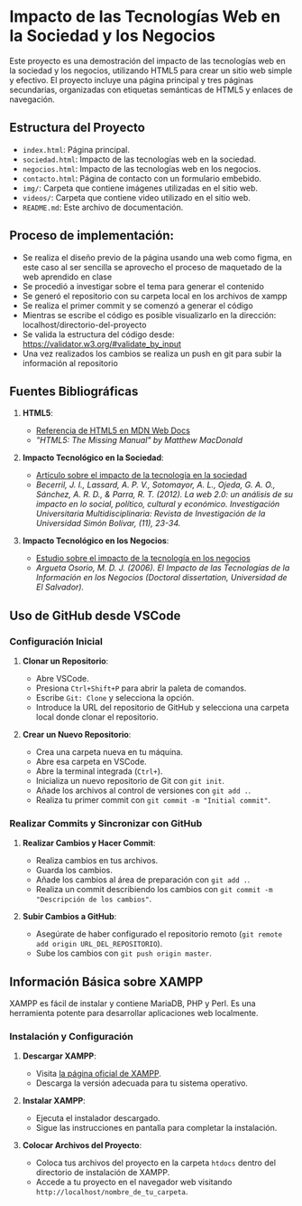 # Impacto de las Tecnologías Web en la Sociedad y los Negocios

Este proyecto es una demostración del impacto de las tecnologías web en la sociedad y los negocios, utilizando HTML5 para crear un sitio web simple y efectivo. El proyecto incluye una página principal y tres páginas secundarias, organizadas con etiquetas semánticas de HTML5 y enlaces de navegación.

## Estructura del Proyecto

- `index.html`: Página principal.
- `sociedad.html`: Impacto de las tecnologías web en la sociedad.
- `negocios.html`: Impacto de las tecnologías web en los negocios.
- `contacto.html`: Página de contacto con un formulario embebido.
- `img/`: Carpeta que contiene imágenes utilizadas en el sitio web.
- `videos/`: Carpeta que contiene video utilizado en el sitio web.
- `README.md`: Este archivo de documentación.

## Proceso de implementación:
- Se realiza el diseño previo de la página usando una web como figma, en este caso al ser sencilla se aprovecho el proceso de maquetado de la web aprendido en clase
- Se procedió a investigar sobre el tema para generar el contenido
- Se generó el repositorio con su carpeta local en los archivos de xampp
- Se realiza el primer commit y se comenzó a generar el código
- Mientras se escribe el código es posible visualizarlo en la dirección: localhost/directorio-del-proyecto
- Se valida la estructura del código desde: https://validator.w3.org/#validate_by_input
- Una vez realizados los cambios se realiza un push en git para subir la información al repositorio

## Fuentes Bibliográficas

1. **HTML5**: 
   - [Referencia de HTML5 en MDN Web Docs](https://developer.mozilla.org/es/docs/Web/HTML)
   - *"HTML5: The Missing Manual" by Matthew MacDonald*
   
2. **Impacto Tecnológico en la Sociedad**: 
   - [Artículo sobre el impacto de la tecnología en la sociedad](https://dialnet.unirioja.es/descarga/articulo/4281033.pdf)
   - *Becerril, J. I., Lassard, A. P. V., Sotomayor, A. L., Ojeda, G. A. O., Sánchez, A. R. D., & Parra, R. T. (2012). La web 2.0: un análisis de su impacto en lo social, político, cultural y económico. Investigación Universitaria Multidisciplinaria: Revista de Investigación de la Universidad Simón Bolívar, (11), 23-34.*
   
3. **Impacto Tecnológico en los Negocios**:
   - [Estudio sobre el impacto de la tecnología en los negocios](https://oldri.ues.edu.sv/id/eprint/12315/1/TG-MAF%20658.15%20A686.pdf)
   - *Argueta Osorio, M. D. J. (2006). El Impacto de las Tecnologías de la Información en los Negocios (Doctoral dissertation, Universidad de El Salvador).*

## Uso de GitHub desde VSCode

### Configuración Inicial

1. **Clonar un Repositorio**:
   - Abre VSCode.
   - Presiona `Ctrl+Shift+P` para abrir la paleta de comandos.
   - Escribe `Git: Clone` y selecciona la opción.
   - Introduce la URL del repositorio de GitHub y selecciona una carpeta local donde clonar el repositorio.

2. **Crear un Nuevo Repositorio**:
   - Crea una carpeta nueva en tu máquina.
   - Abre esa carpeta en VSCode.
   - Abre la terminal integrada (`Ctrl+`).
   - Inicializa un nuevo repositorio de Git con `git init`.
   - Añade los archivos al control de versiones con `git add .`.
   - Realiza tu primer commit con `git commit -m "Initial commit"`.

### Realizar Commits y Sincronizar con GitHub

1. **Realizar Cambios y Hacer Commit**:
   - Realiza cambios en tus archivos.
   - Guarda los cambios.
   - Añade los cambios al área de preparación con `git add .`.
   - Realiza un commit describiendo los cambios con `git commit -m "Descripción de los cambios"`.

2. **Subir Cambios a GitHub**:
   - Asegúrate de haber configurado el repositorio remoto (`git remote add origin URL_DEL_REPOSITORIO`).
   - Sube los cambios con `git push origin master`.

## Información Básica sobre XAMPP

XAMPP es fácil de instalar y contiene MariaDB, PHP y Perl. Es una herramienta potente para desarrollar aplicaciones web localmente. 

### Instalación y Configuración

1. **Descargar XAMPP**:
   - Visita [la página oficial de XAMPP](https://www.apachefriends.org/index.html).
   - Descarga la versión adecuada para tu sistema operativo.

2. **Instalar XAMPP**:
   - Ejecuta el instalador descargado.
   - Sigue las instrucciones en pantalla para completar la instalación.

3. **Colocar Archivos del Proyecto**:
   - Coloca tus archivos del proyecto en la carpeta `htdocs` dentro del directorio de instalación de XAMPP.
   - Accede a tu proyecto en el navegador web visitando `http://localhost/nombre_de_tu_carpeta`.
